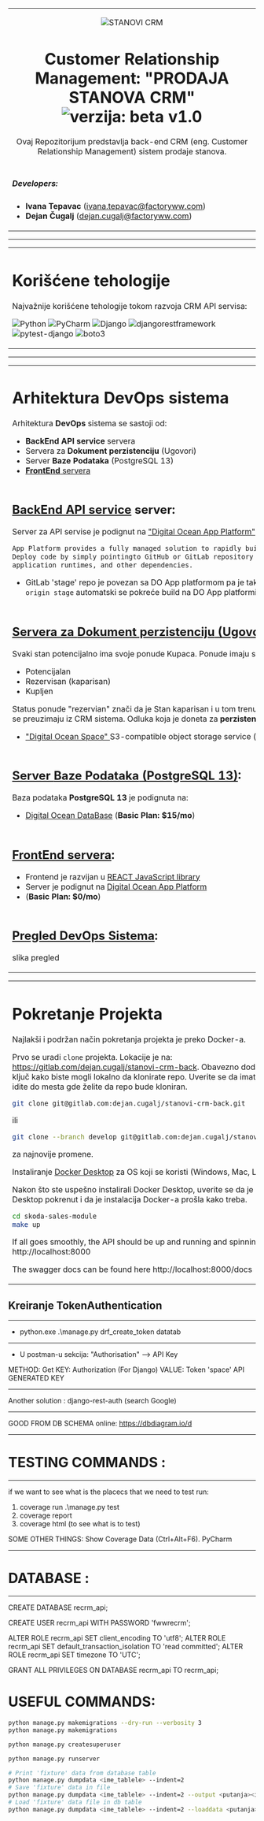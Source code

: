 <table align="center">
<tr>
<td align="center" width="9999">

![STANOVI CRM](https://drive.google.com/uc?export=view&id=10PP2LghV3lHpxwj0jGEhJrPs04F9eydE)

# Customer Relationship Management: "PRODAJA STANOVA CRM" <br> ![verzija: beta v1.0](https://img.shields.io/badge/verzija-beta%20v1.0-blue)

Ovaj Repozitorijum predstavlja back-end CRM (eng. Customer Relationship Management) sistem prodaje stanova.

</td>
</tr>

<tr>
<td align="left" width="9999">

##### Developers:
- **Ivana Tepavac** (ivana.tepavac@factoryww.com)
- **Dejan Čugalj** (dejan.cugalj@factoryww.com)

</td>
</tr>
</table>

----


<table align="center">
<tr>
<td align="left" width="9999">

# Korišćene tehologije

Najvažnije korišćene tehologije tokom razvoja CRM API servisa:

![Python](https://img.shields.io/badge/Python-v3.9.9-blue)
![PyCharm](https://img.shields.io/badge/PyCharm-v2021.3.1-blue)
![Django](https://img.shields.io/badge/Django-v3.2.8-green)
![djangorestframework](https://img.shields.io/badge/DjangoRestFramework-v3.12.4-green)
![pytest-django](https://img.shields.io/badge/PytestDjango-v4.5.2-green)
![boto3](https://img.shields.io/badge/Boto3-v1.20.27-green)
</td>
</tr>
</table>

----

<table align="center">
<tr>
<td align="left" width="9999">

# Arhitektura DevOps sistema 

Arhitektura **DevOps** sistema se sastoji od:
- **BackEnd API service** servera
- Servera za **Dokument perzistenciju** (Ugovori)
- Server **Baze Podataka** (PostgreSQL 13)
- <ins>**FrontEnd** servera</ins>
</td>
</tr>
<tr>
<td align="left" width="9999">


<ins>**BackEnd API service**</ins> server:
----

Server za API servise je podignut na ["Digital Ocean App Platform"](https://try.digitalocean.com/app-platform) cloud provajderu. (**Basic Plan: $10/mo**)

```bash
App Platform provides a fully managed solution to rapidly build, deploy, manage, and scale apps.ž
Deploy code by simply pointingto GitHub or GitLab repository and let App Platform manage the infrastructure,
application runtimes, and other dependencies.
```
- GitLab 'stage' repo je povezan sa DO App platformom pa je tako i rešen CI/CD. Drugim rečima, nakon ```git push origin stage``` automatski se pokreće build na DO App platformi.
</td>
</tr>


<tr>
<td align="left" width="9999">

<ins>Servera za **Dokument perzistenciju** (Ugovori)</ins>:
----

Svaki stan potencijalno ima svoje ponude Kupaca. Ponude imaju svoje statuse i to:
- Potencijalan
- Rezervisan (kaparisan)
- Kupljen

Status ponude "rezervian" znači da je Stan kaparisan i u tom trenutku je potrebno generisati ugovor sa podacima koji se preuzimaju iz CRM sistema. Odluka koja je doneta za **perzistentno čuvanje generisanog ugovora** je:
- ["Digital Ocean Space" ](https://try.digitalocean.com/cloud-storage/) S3-compatible object storage service (**Basic Plan: $5/mo**)

</td>
</tr>


<tr>
<td align="left" width="9999">

<ins>Server **Baze Podataka** (PostgreSQL 13)</ins>:
----

Baza podataka **PostgreSQL 13**  je podignuta na:
- [Digital Ocean DataBase](https://www.digitalocean.com/products/managed-databases-postgresql/)  (**Basic Plan: $15/mo**)


</td>
</tr>

<tr>
<td align="left" width="9999">

<ins>**FrontEnd** servera</ins>:
----

- Frontend je razvijan u [REACT JavaScript library](https://reactjs.org/)
- Server je podignut na [Digital Ocean App Platform](https://docs.digitalocean.com/products/app-platform/)
- (**Basic Plan: $0/mo**)


</td>
</tr>


<tr>
<td align="left" width="9999">

<ins>Pregled DevOps Sistema</ins>:
----

slika pregled


</td>
</tr>
</table>




<table align="center">
<tr>
<td align="left" width="9999">

# Pokretanje Projekta

Najlakši i podržan način pokretanja projekta je preko Docker-a.

Prvo se uradi ```clone``` projekta. Lokacije je na: https://gitlab.com/dejan.cugalj/stanovi-crm-back.
Obavezno dodajte svoj SSH ključ kako biste mogli lokalno da klonirate repo.
Uverite se da imate instaliran Git i idite do mesta gde želite da repo bude kloniran.

```bash
git clone git@gitlab.com:dejan.cugalj/stanovi-crm-back.git
```
ili

```bash
git clone --branch develop git@gitlab.com:dejan.cugalj/stanovi-crm-back.git
```
za najnovije promene.

Instaliranje [Docker Desktop](https://www.docker.com/products/docker-desktop) za OS koji se koristi (Windows, Mac, Linux..)

Nakon što ste uspešno instalirali Docker Desktop, uverite se da je Docker Desktop pokrenut i da je instalacija Docker-a prošla kako treba.

```bash
cd skoda-sales-module
make up
```
If all goes smoothly, the API should be up and running and spinning on http://localhost:8000

The swagger docs can be found here http://localhost:8000/docs

</td>
</tr>
</table>


## Kreiranje TokenAuthentication




----

- python.exe .\manage.py drf_create_token datatab

----

- U postman-u sekcija: "Authorisation" --> API Key

METHOD: Get
KEY: Authorization (For Django)
VALUE: Token 'space' API GENERATED KEY

----

Another solution :
django-rest-auth (search Google)

----

GOOD FROM DB SCHEMA online:
https://dbdiagram.io/d

----


# TESTING COMMANDS :

----

if we want to see what is the placecs that we need to test run:
1. coverage run .\manage.py test
2. coverage report
3. coverage html (to see what is to test)


SOME OTHER THINGS:
Show Coverage Data (Ctrl+Alt+F6). PyCharm

----


# DATABASE :

----

CREATE DATABASE recrm_api;


CREATE USER recrm_api WITH PASSWORD 'fwwrecrm';


ALTER ROLE recrm_api SET client_encoding TO 'utf8';
ALTER ROLE recrm_api SET default_transaction_isolation TO 'read committed';
ALTER ROLE recrm_api SET timezone TO 'UTC';

GRANT ALL PRIVILEGES ON DATABASE recrm_api TO recrm_api;

# USEFUL COMMANDS:

```bash
python manage.py makemigrations --dry-run --verbosity 3
python manage.py makemigrations

python manage.py createsuperuser 

python manage.py runserver

# Print 'fixture' data from database table
python manage.py dumpdata <ime_tablele> --indent=2
# Save 'fixture' data in file
python manage.py dumpdata <ime_tablele> --indent=2 --output <putanja><ime_fajla>.json
# Load 'fixture' data file in db table 
python manage.py dumpdata <ime_tablele> --indent=2 --loaddata <putanja><ime_fajla>.json
```

